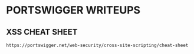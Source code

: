 # PORTSWIGGER WRITEUPS
## XSS CHEAT SHEET
```
https://portswigger.net/web-security/cross-site-scripting/cheat-sheet
```
